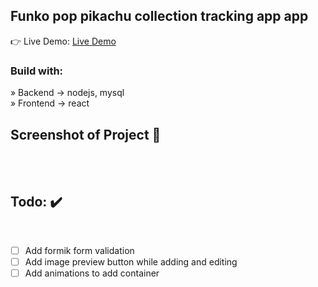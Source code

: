 <div align='center'><img style="width:20%"></div>

<h2>Funko pop pikachu collection tracking app app</h2>

👉 Live Demo: <a href=''>Live Demo</a>

<h3>Build with:</h3>

» Backend -> nodejs, mysql <br>
» Frontend -> react

<h2>Screenshot of Project 📸</h2>
<br>

<br>

<h2>Todo: ✔️</h2>
<br>

- [ ] Add formik form validation
- [ ] Add image preview button while adding and editing
- [ ] Add animations to add container

<br>
